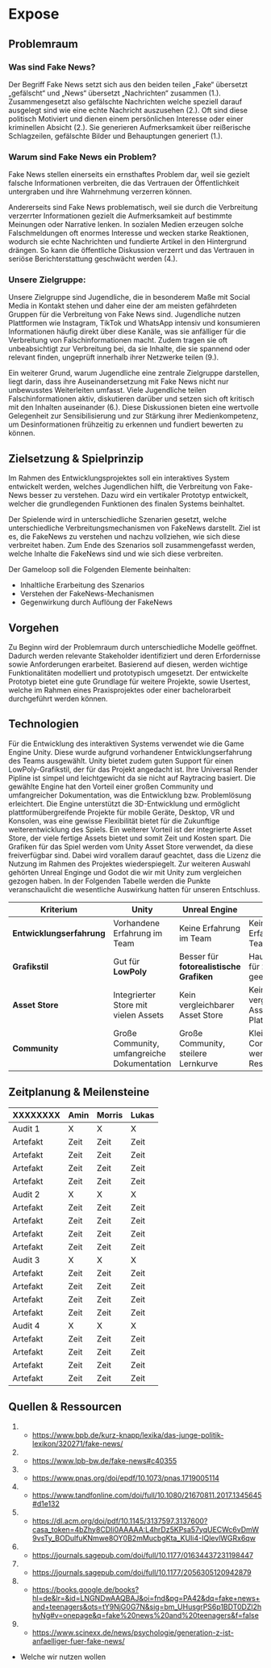 # Expose

## Problemraum

### Was sind Fake News?

Der Begriff Fake News setzt sich aus den beiden teilen „Fake“ übersetzt „gefälscht“ und „News“ übersetzt „Nachrichten“ zusammen (1.). Zusammengesetzt also gefälschte Nachrichten welche speziell darauf ausgelegt sind wie eine echte Nachricht auszusehen (2.). Oft sind diese politisch Motiviert und dienen einem persönlichen Interesse oder einer kriminellen Absicht (2.). Sie generieren Aufmerksamkeit über reißerische Schlagzeilen, gefälschte Bilder und Behauptungen generiert (1.). 

### Warum sind Fake News ein Problem? 

Fake News stellen einerseits ein ernsthaftes Problem dar, weil sie gezielt falsche Informationen verbreiten, die das Vertrauen der Öffentlichkeit untergraben und ihre Wahrnehmung verzerren können. 

Andererseits sind Fake News problematisch, weil sie durch die Verbreitung verzerrter Informationen gezielt die Aufmerksamkeit auf bestimmte Meinungen oder Narrative lenken. In sozialen Medien erzeugen solche Falschmeldungen oft enormes Interesse und wecken starke Reaktionen, wodurch sie echte Nachrichten und fundierte Artikel in den Hintergrund drängen. So kann die öffentliche Diskussion verzerrt und das Vertrauen in seriöse Berichterstattung geschwächt werden (4.).

### Unsere Zielgruppe: 

Unsere Zielgruppe sind Jugendliche, die in besonderem Maße mit Social Media in Kontakt stehen und daher eine der am meisten gefährdeten Gruppen für die Verbreitung von Fake News sind. Jugendliche nutzen Plattformen wie Instagram, TikTok und WhatsApp intensiv und konsumieren Informationen häufig direkt über diese Kanäle, was sie anfälliger für die Verbreitung von Falschinformationen macht. Zudem tragen sie oft unbeabsichtigt zur Verbreitung bei, da sie Inhalte, die sie spannend oder relevant finden, ungeprüft innerhalb ihrer Netzwerke teilen (9.).

Ein weiterer Grund, warum Jugendliche eine zentrale Zielgruppe darstellen, liegt darin, dass ihre Auseinandersetzung mit Fake News nicht nur unbewusstes Weiterleiten umfasst. Viele Jugendliche teilen Falschinformationen aktiv, diskutieren darüber und setzen sich oft kritisch mit den Inhalten auseinander (6.). Diese Diskussionen bieten eine wertvolle Gelegenheit zur Sensibilisierung und zur Stärkung ihrer Medienkompetenz, um Desinformationen frühzeitig zu erkennen und fundiert bewerten zu können.

## Zielsetzung & Spielprinzip

Im Rahmen des Entwicklungsprojektes soll ein interaktives System entwickelt werden, welches Jugendlichen hilft, die Verbreitung von Fake-News besser zu verstehen. Dazu wird ein vertikaler Prototyp entwickelt, welcher die grundlegenden Funktionen des finalen Systems beinhaltet.

Der Spielende wird in unterschiedliche Szenarien gesetzt, welche unterschiedliche Verbreitungsmechanismen von FakeNews darstellt. Ziel ist es, die FakeNews zu verstehen und nachzu vollziehen, wie sich diese verbreitet haben. Zum Ende des Szenarios soll zusammengefasst werden, welche Inhalte die FakeNews sind und wie sich diese verbreiten.

Der Gameloop soll die Folgenden Elemente beinhalten:
+ Inhaltliche Erarbeitung des Szenarios
+ Verstehen der FakeNews-Mechanismen
+ Gegenwirkung durch Auflöung der FakeNews

## Vorgehen

Zu Beginn wird der Problemraum durch unterschiedliche Modelle geöffnet. Dadurch werden relevante Stakeholder identifiziert und deren Erfordernisse sowie Anforderungen erarbeitet. Basierend auf diesen, werden wichtige Funktionalitäten modelliert und prototypisch umgesetzt.
Der entwickelte Prototyp bietet eine gute Grundlage für weitere Projekte, sowie Usertest, welche im Rahmen eines Praxisprojektes oder einer bachelorarbeit durchgeführt werden können.

## Technologien

Für die Entwicklung des interaktiven Systems verwendet wie die Game Engine Unity. Diese wurde aufgrund vorhandener Entwicklungserfahrung des Teams ausgewählt. Unity bietet zudem guten Support für einen LowPoly-Grafikstil, der für das Projekt angedacht ist. Ihre Universal Render Pipline ist simpel und leichtgewicht da sie nicht auf Raytracing basiert. Die gewählte Engine hat den Vorteil einer großen Community und umfangreicher Dokumentation, was die Entwicklung bzw. Problemlösung erleichtert. Die Engine unterstützt die 3D-Entwicklung und ermöglicht plattformübergreifende Projekte für mobile Geräte, Desktop, VR und Konsolen, was eine gewisse Flexibilität bietet für die Zukunftige weiterentwicklung des Spiels. Ein weiterer Vorteil ist der integrierte Asset Store, der viele fertige Assets bietet und somit Zeit und Kosten spart. Die Grafiken für das Spiel werden vom Unity Asset Store verwendet, da diese freiverfügbar sind. Dabei wird vorallem darauf geachtet, dass die Lizenz die Nutzung im Rahmen des Projektes wiederspiegelt. Zur weiteren Auswahl gehörten Unreal Enginge und Godot die wir mit Unity zum vergleichen gezogen haben. In der Folgenden Tabelle werden die Punkte veranschaulicht die wesentliche Auswirkung hatten für unseren Entschluss.  

| **Kriterium**             | **Unity**                                   | **Unreal Engine**                         | **Godot**                               |
|---------------------------|---------------------------------------------|-------------------------------------------|-----------------------------------------|
| **Entwicklungserfahrung** | Vorhandene Erfahrung im Team                | Keine Erfahrung im Team                   | Keine Erfahrung im Team                 |
| **Grafikstil**            | Gut für **LowPoly**                         | Besser für **fotorealistische Grafiken**  | Hauptsächlich für **2D-Spiele** geeignet|
| **Asset Store**           | Integrierter Store mit vielen Assets        | Kein vergleichbarer Asset Store           | Keine vergleichbare Asset-Plattform     |
| **Community**             | Große Community, umfangreiche Dokumentation | Große Community, steilere Lernkurve       | Kleinere Community, weniger Ressourcen  |


## Zeitplanung & Meilensteine

XXXXXXXX | Amin | Morris | Lukas
-------- | -------- | -------- | --------
Audit 1  | X  | X   | X
Artefakt   | Zeit   | Zeit   | Zeit
Artefakt   | Zeit   | Zeit   | Zeit
Artefakt   | Zeit   | Zeit   | Zeit
Artefakt   | Zeit   | Zeit   | Zeit
Audit 2  | X  | X   | X
Artefakt   | Zeit   | Zeit   | Zeit
Artefakt   | Zeit   | Zeit   | Zeit
Artefakt   | Zeit   | Zeit   | Zeit
Artefakt   | Zeit   | Zeit   | Zeit
Audit 3 | X  | X   | X
Artefakt   | Zeit   | Zeit   | Zeit
Artefakt   | Zeit   | Zeit   | Zeit
Artefakt   | Zeit   | Zeit   | Zeit
Artefakt   | Zeit   | Zeit   | Zeit
Audit 4  | X  | X   | X
Artefakt   | Zeit   | Zeit   | Zeit
Artefakt   | Zeit   | Zeit   | Zeit
Artefakt   | Zeit   | Zeit   | Zeit
Artefakt   | Zeit   | Zeit   | Zeit


## Quellen & Ressourcen

1. - https://www.bpb.de/kurz-knapp/lexika/das-junge-politik-lexikon/320271/fake-news/
2. - https://www.lpb-bw.de/fake-news#c40355
3. - https://www.pnas.org/doi/epdf/10.1073/pnas.1719005114
4. - https://www.tandfonline.com/doi/full/10.1080/21670811.2017.1345645#d1e132
5. - https://dl.acm.org/doi/pdf/10.1145/3137597.3137600?casa_token=4bZhy8CDIi0AAAAA:L4hrDz5KPsa57yqUECWc6vDmW9vsTy_BODulfuKNmwe8OY0B2mMucbgKta_KUIi4-IQlevlWGRx6qw
6. - https://journals.sagepub.com/doi/full/10.1177/01634437231198447
7. - https://journals.sagepub.com/doi/full/10.1177/2056305120942879
8. - https://books.google.de/books?hl=de&lr=&id=LNGNDwAAQBAJ&oi=fnd&pg=PA42&dq=fake+news+and+teenagers&ots=tY9NjG0G7N&sig=bm_UHusgrPS6p1BDT0DZl2hhyNg#v=onepage&q=fake%20news%20and%20teenagers&f=false
9. - https://www.scinexx.de/news/psychologie/generation-z-ist-anfaelliger-fuer-fake-news/
     
+ Welche wir nutzen wollen
